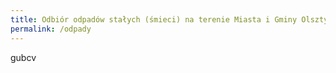 ```yaml
---
title: Odbiór odpadów stałych (śmieci) na terenie Miasta i Gminy Olsztynek
permalink: /odpady
---
```



gubcv
